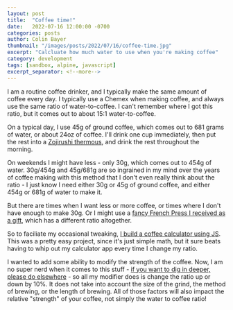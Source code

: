 ```yaml
---
layout: post
title:  "Coffee time!"
date:   2022-07-16 12:00:00 -0700
categories: posts
author: Colin Bayer
thumbnail: "/images/posts/2022/07/16/coffee-time.jpg"
excerpt: "Calcluate how much water to use when you're making coffee"
category: development
tags: [sandbox, alpine, javascript]
excerpt_separator: <!--more-->
---
```


I am a routine coffee drinker, and I typically make the same amount of coffee every day.  I typically use a Chemex when making coffee, and always use the same ratio of water-to-coffee.  I can't remember where I got this ratio, but it comes out to about 15:1 water-to-coffee. 

On a typical day, I use 45g of ground coffee, which comes out to 681 grams of water, or about 24oz of coffee. I'll drink one cup immediately, then put the rest into a [Zojirushi thermous](https://www.zojirushi.com/app/category/vacuum-insulated-mugs-bottles), and drink the rest throughout the morning.

On weekends I might have less - only 30g, which comes out to 454g of water.  30g/454g and 45g/681g are so ingrained in my mind over the years of coffee making with this method that I don't even really think about the ratio - I just know I need either 30g or 45g of ground coffee, and either 454g or 681g of water to make it.

But there are times when I want less or more coffee, or times where I don't have enough to make 30g. Or I might use a [fancy French Press I received as a gift](https://www.espro.com/products/coffee-french-press-p7?variant=40619332829363), which has a different ratio altogether.

So to faciliate my occasional tweaking, [I build a coffee calculator using JS](/sandbox/coffee-time).  This was a pretty easy project, since it's just simple math, but it sure beats having to whip out my calculator app every time I change my ratio.


I wanted to add some ability to modify the strength of the coffee. Now, I am no super nerd when it comes to this stuff - <a href="https://coffeeshophub.com/why-is-my-coffee-strong-or-weak/" target="_blank">if you want to dig in deeper, please do elsewhere</a> - so all my modifier does is change the ratio up or down by 10%.  It does not take into account the size of the grind, the method of brewing, or the length of brewing. All of those factors will also impact the relative "strength" of your coffee, not simply the water to coffee ratio!